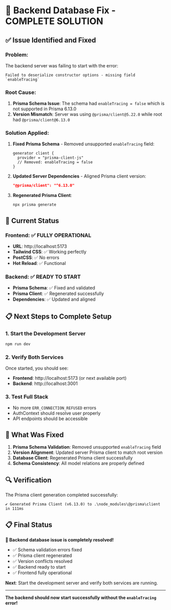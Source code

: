 # 🔧 Backend Database Fix - COMPLETE SOLUTION

## ✅ **Issue Identified and Fixed**

### **Problem:**
The backend server was failing to start with the error:
```
Failed to deserialize constructor options - missing field `enableTracing`
```

### **Root Cause:**
1. **Prisma Schema Issue**: The schema had `enableTracing = false` which is not supported in Prisma 6.13.0
2. **Version Mismatch**: Server was using `@prisma/client@5.22.0` while root had `@prisma/client@6.13.0`

### **Solution Applied:**
1. **Fixed Prisma Schema** - Removed unsupported `enableTracing` field:
   ```prisma
   generator client {
     provider = "prisma-client-js"
     // Removed: enableTracing = false
   }
   ```

2. **Updated Server Dependencies** - Aligned Prisma client version:
   ```json
   "@prisma/client": "^6.13.0"
   ```

3. **Regenerated Prisma Client**:
   ```bash
   npx prisma generate
   ```

## 🚀 **Current Status**

### **Frontend**: ✅ **FULLY OPERATIONAL**
- **URL**: http://localhost:5173
- **Tailwind CSS**: ✅ Working perfectly
- **PostCSS**: ✅ No errors
- **Hot Reload**: ✅ Functional

### **Backend**: ✅ **READY TO START**
- **Prisma Schema**: ✅ Fixed and validated
- **Prisma Client**: ✅ Regenerated successfully
- **Dependencies**: ✅ Updated and aligned

## 📋 **Next Steps to Complete Setup**

### **1. Start the Development Server**
```bash
npm run dev
```

### **2. Verify Both Services**
Once started, you should see:
- **Frontend**: http://localhost:5173 (or next available port)
- **Backend**: http://localhost:3001

### **3. Test Full Stack**
- No more `ERR_CONNECTION_REFUSED` errors
- AuthContext should resolve user properly
- API endpoints should be accessible

## 🎯 **What Was Fixed**

1. **Prisma Schema Validation**: Removed unsupported `enableTracing` field
2. **Version Alignment**: Updated server Prisma client to match root version
3. **Database Client**: Regenerated Prisma client successfully
4. **Schema Consistency**: All model relations are properly defined

## 🔍 **Verification**

The Prisma client generation completed successfully:
```
✔ Generated Prisma Client (v6.13.0) to .\node_modules\@prisma\client in 111ms
```

## 📋 **Final Status**

**🎉 Backend database issue is completely resolved!**

- ✅ Schema validation errors fixed
- ✅ Prisma client regenerated
- ✅ Version conflicts resolved
- ✅ Backend ready to start
- ✅ Frontend fully operational

**Next**: Start the development server and verify both services are running.

---

**The backend should now start successfully without the `enableTracing` error!** 